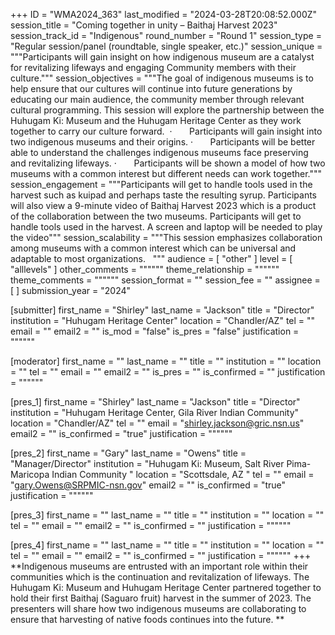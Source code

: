 +++
ID = "WMA2024_363"
last_modified = "2024-03-28T20:08:52.000Z"
session_title = "Coming together in unity – Baithaj Harvest 2023"
session_track_id = "Indigenous"
round_number = "Round 1"
session_type = "Regular session/panel (roundtable, single speaker, etc.)"
session_unique = """Participants will gain insight on how indigenous museum are a catalyst for revitalizing lifeways and engaging Community members with their culture."""
session_objectives = """The goal of indigenous museums is to help ensure that our cultures will continue into future generations by educating our main audience, the community member through relevant cultural programming. This session will explore the partnership between the Huhugam Ki: Museum and the Huhugam Heritage Center as they work together to carry our culture forward. 
·       Participants will gain insight into two indigenous museums and their origins.
·       Participants will be better able to understand the challenges indigenous museums face preserving and revitalizing lifeways.
·       Participants will be shown a model of how two museums with a common interest but different needs can work together."""
session_engagement = """Participants will get to handle tools used in the harvest such as kuipad and perhaps taste the resulting syrup. Participants will also view a 9-minute video of Baithaj Harvest 2023 which is a product of the collaboration between the two museums. Participants will get to handle tools used in the harvest.
A screen and laptop will be needed to play the video"""
session_scalability = """This session emphasizes collaboration among museums with a common interest which can be universal and adaptable to most organizations.  
"""
audience = [ "other" ]
level = [ "alllevels" ]
other_comments = """"""
theme_relationship = """"""
theme_comments = """"""
session_format = ""
session_fee = ""
assignee = [  ]
submission_year = "2024"

[submitter]
first_name = "Shirley"
last_name = "Jackson"
title = "Director"
institution = "Huhugam Heritage Center"
location = "Chandler/AZ"
tel = ""
email = ""
email2 = ""
is_mod = "false"
is_pres = "false"
justification = """"""

[moderator]
first_name = ""
last_name = ""
title = ""
institution = ""
location = ""
tel = ""
email = ""
email2 = ""
is_pres = ""
is_confirmed = ""
justification = """"""

[pres_1]
first_name = "Shirley"
last_name = "Jackson"
title = "Director"
institution = "Huhugam Heritage Center, Gila River Indian Community"
location = "Chandler/AZ"
tel = ""
email = "shirley.jackson@gric.nsn.us"
email2 = ""
is_confirmed = "true"
justification = """"""

[pres_2]
first_name = "Gary"
last_name = "Owens"
title = "Manager/Director"
institution = "Huhugam Ki: Museum, Salt River Pima-Maricopa Indian Community "
location = "Scottsdale, AZ "
tel = ""
email = "gary.Owens@SRPMIC-nsn.gov"
email2 = ""
is_confirmed = "true"
justification = """"""

[pres_3]
first_name = ""
last_name = ""
title = ""
institution = ""
location = ""
tel = ""
email = ""
email2 = ""
is_confirmed = ""
justification = """"""

[pres_4]
first_name = ""
last_name = ""
title = ""
institution = ""
location = ""
tel = ""
email = ""
email2 = ""
is_confirmed = ""
justification = """"""
+++
  **Indigenous museums are entrusted with an important role within their communities which is the continuation and revitalization of lifeways. The Huhugam Ki: Museum and Huhugam Heritage Center partnered together to hold their first Baithaj (Saguaro fruit) harvest in the summer of 2023. The presenters will share how two indigenous museums are collaborating to ensure that harvesting of native foods continues into the future. **
  
